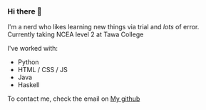 ### Hi there 👋

I'm a nerd who likes learning new things via trial and _lots_ of error.  
Currently taking NCEA level 2 at Tawa College

I've worked with:
 - Python
 - HTML / CSS / JS
 - Java 
 - Haskell 

To contact me, check the email on [My github](https://github.com/AltraMage)

